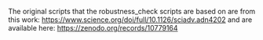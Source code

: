The original scripts that the robustness_check scripts are based on
are from this work: https://www.science.org/doi/full/10.1126/sciadv.adn4202
and are available here: https://zenodo.org/records/10779164
